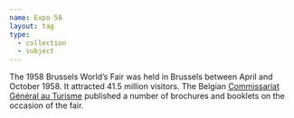 ```yaml
---
name: Expo 58
layout: tag
type:
  - collection
  - subject
---
```

The 1958 Brussels World’s Fair was held in Brussels between April and October 1958. It attracted 41.5 million visitors. The Belgian <a class="text-cat-link publisher" href="/publishers/Commissariat Général au Turisme/">Commissariat Général au Turisme</a> published a number of brochures and booklets on the occasion of the fair.

